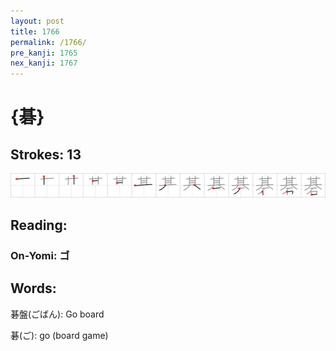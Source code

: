 ```yaml
---
layout: post
title: 1766
permalink: /1766/
pre_kanji: 1765
nex_kanji: 1767
---
```


# {碁}

## Strokes: 13

<div class="stroke"><img src="../images/E7A281.png" /></div>

## Reading:

### On-Yomi: ゴ

## Words:

碁盤(ごばん): Go board

碁(ご): go (board game)
